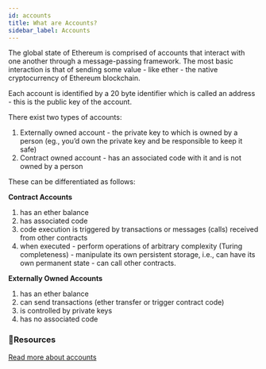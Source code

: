 ```yaml
---
id: accounts
title: What are Accounts?
sidebar_label: Accounts
---
```

The global state of Ethereum is comprised of accounts that interact with one another through a message-passing framework. The most basic interaction is that of sending some value - like ether - the native cryptocurrency of Ethereum blockchain.

Each account is identified by a 20 byte identifier which is called an address - this is the public key of the account.

There exist two types of accounts:

1. Externally owned account - the private key to which is owned by a person (eg., you’d own the private key and be responsible to keep it safe)
2. Contract owned account - has an associated code with it and is not owned by a person

These can be differentiated as follows:

<!-- | Contract accounts| Externally Owned Account (EOA)|  
|---|-------------------------|
|**A Contract**:|**An externally controlled account**:<img width=700/>|   
|1. has an ether balance|1. has an ether balance|   
|2. has associated code|2. can send transactions (ether transfer or trigger contract code), |   
|3. code execution is triggered by transactions or messages (calls) received from other contracts|3. is controlled by private keys|
|4. when executed - perform operations of arbitrary complexity (Turing completeness) - manipulate its own persistent storage, i.e., can have its own permanent state - can call other contracts.|4. has no associated code.| -->

**Contract Accounts** 

1. has an ether balance
2. has associated code
3. code execution is triggered by transactions or messages (calls) received from other contracts
4. when executed - perform operations of arbitrary complexity (Turing completeness) - manipulate its own persistent storage, i.e., can have its own permanent state - can call other contracts.

**Externally Owned Accounts** 

1. has an ether balance
2. can send transactions (ether transfer or trigger contract code)
3. is controlled by private keys
4. has no associated code

### **:scroll:Resources**

[Read more about accounts](https://github.com/ethereum/homestead-guide/blob/master/source/contracts-and-transactions/account-types-gas-and-transactions.rst#externally-owned-accounts-eoas)
